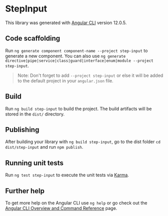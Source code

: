 # StepInput

This library was generated with [Angular CLI](https://github.com/angular/angular-cli) version 12.0.5.

## Code scaffolding

Run `ng generate component component-name --project step-input` to generate a new component. You can also use `ng generate directive|pipe|service|class|guard|interface|enum|module --project step-input`.
> Note: Don't forget to add `--project step-input` or else it will be added to the default project in your `angular.json` file. 

## Build

Run `ng build step-input` to build the project. The build artifacts will be stored in the `dist/` directory.

## Publishing

After building your library with `ng build step-input`, go to the dist folder `cd dist/step-input` and run `npm publish`.

## Running unit tests

Run `ng test step-input` to execute the unit tests via [Karma](https://karma-runner.github.io).

## Further help

To get more help on the Angular CLI use `ng help` or go check out the [Angular CLI Overview and Command Reference](https://angular.io/cli) page.
